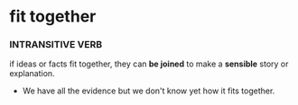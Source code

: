 # fit together

### INTRANSITIVE VERB

if ideas or facts fit together, they can **be joined** to make a **sensible** story or explanation.

- We have all the evidence but we don't know yet how it fits together.